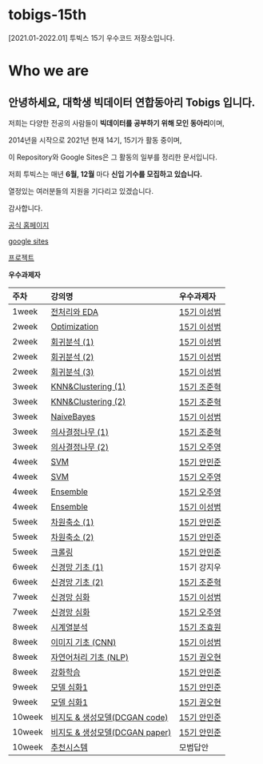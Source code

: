 # tobigs-15th
[2021.01-2022.01] 투빅스 15기 우수코드 저장소입니다.

# Who we are

## 안녕하세요, 대학생 빅데이터 연합동아리 **Tobigs** 입니다.

저희는 다양한 전공의 사람들이 **빅데이터를 공부하기 위해 모인 동아리**이며,

2014년을 시작으로 2021년 현재 14기, 15기가 활동 중이며,

이 Repository와 Google Sites은 그 활동의 일부를 정리한 문서입니다.  

저희 투빅스는 매년 **6월, 12월** 마다 **신입 기수를 모집하고 있습니다.**

열정있는 여러분들의 지원을 기다리고 있겠습니다.

감사합니다.

[공식 홈페이지](http://www.datamarket.kr/xe/page_QEhq64)

[google sites](https://sites.google.com/view/1415tobigs)

[프로젝트](http://www.datamarket.kr/xe/board_pdzw77)


**우수과제자**

| 주차 | 강의명 | 우수과제자 |
| :--- | :--- | :--- |
| 1week | [전처리와 EDA](https://github.com/tobigs-datamarket/tobigs-15th/blob/main/1wk_EDA/EDA_15%EA%B8%B0%20%EC%9D%B4%EC%84%B1%EB%B2%94.ipynb) | [15기 이성범](https://github.com/SeongBeomLEE) |
| 2week | [Optimization](https://github.com/tobigs-datamarket/tobigs-15th/blob/main/2wk_Optimization/Optimization_15%EA%B8%B0%20%EC%9D%B4%EC%84%B1%EB%B2%94.ipynb) | [15기 이성범](https://github.com/SeongBeomLEE) |
| 2week | [회귀분석 \(1\)](https://github.com/tobigs-datamarket/tobigs-15th/blob/main/2wk_Regression/week2_assignment1.ipynb) | [15기 이성범](https://github.com/SeongBeomLEE) |
| 2week | [회귀분석 \(2\)](https://github.com/tobigs-datamarket/tobigs-15th/blob/main/2wk_Regression/week2_assignment2.ipynb) | [15기 이성범](https://github.com/SeongBeomLEE) |
| 2week | [회귀분석 \(3\)](https://github.com/tobigs-datamarket/tobigs-15th/blob/main/2wk_Regression/week2_assignment3.ipynb) | [15기 이성범](https://github.com/SeongBeomLEE) |
| 3week | [KNN&Clustering \(1\)](https://github.com/tobigs-datamarket/tobigs-15th/blob/main/3wk_KNN%26Clustering/KNN_assignment.ipynb) | [15기 조준혁](https://github.com/Junhyeok1015) |
| 3week | [KNN&Clustering \(2\)](https://github.com/tobigs-datamarket/tobigs-15th/blob/main/3wk_KNN%26Clustering/Clustering_assignment.ipynb) | [15기 조준혁](https://github.com/Junhyeok1015) |
| 3week | [NaiveBayes](https://github.com/tobigs-datamarket/tobigs-15th/blob/main/3wk_DT%26NB/week3_NaiveBayes_15%EA%B8%B0%20%EC%9D%B4%EC%84%B1%EB%B2%94.ipynb) | [15기 이성범](https://github.com/SeongBeomLEE) |
| 3week | [의사결정나무 \(1\)](https://github.com/tobigs-datamarket/tobigs-15th/blob/main/3wk_DT%26NB/DT_Assignment1_15%EA%B8%B0%20%EC%A1%B0%EC%A4%80%ED%98%81.ipynb) | [15기 조준혁](https://github.com/Junhyeok1015) |
| 3week | [의사결정나무 \(2\)](https://github.com/tobigs-datamarket/tobigs-15th/blob/main/3wk_DT%26NB/wk3_decisiontree_assignment2_15%EA%B8%B0%20%EC%98%A4%EC%A3%BC%EC%98%81.ipynbb) | [15기 오주영](https://github.com/Jy0923) | 
| 4week | [SVM](https://github.com/tobigs-datamarket/tobigs-15th/blob/main/4wk_SVM/SVM_assignment_1_15%EA%B8%B0%20%EC%95%88%EB%AF%BC%EC%A4%80.ipynb) | [15기 안민준](https://github.com/YMGYM) |
| 4week | [SVM](https://github.com/tobigs-datamarket/tobigs-15th/blob/main/4wk_SVM/wk4_svm_assignment_15%EA%B8%B0%20%EC%98%A4%EC%A3%BC%EC%98%81.ipynb) | [15기 오주영](https://github.com/Jy0923) |
| 4week | [Ensemble](https://github.com/tobigs-datamarket/tobigs-15th/blob/main/4wk_Ensemble/wk4_ensemble_assignment_15%EA%B8%B0%20%EC%98%A4%EC%A3%BC%EC%98%81.ipynb) | [15기 오주영](https://github.com/Jy0923) |
| 4week | [Ensemble](https://github.com/tobigs-datamarket/tobigs-15th/blob/main/4wk_Ensemble/week4_Ensemble_15%EA%B8%B0%20%EC%9D%B4%EC%84%B1%EB%B2%94.ipynb) | [15기 이성범](https://github.com/SeongBeomLEE) |
| 5week | [차원축소 \(1\)](https://github.com/tobigs-datamarket/tobigs-15th/blob/main/5wk_%EC%B0%A8%EC%9B%90%EC%B6%95%EC%86%8C/week5_dimensionality%20reduction_assignment1_15%EA%B8%B0%20%EC%95%88%EB%AF%BC%EC%A4%80.ipynb) | [15기 안민준](https://github.com/YMGYM) |
| 5week | [차원축소 \(2\)](https://github.com/tobigs-datamarket/tobigs-15th/blob/main/5wk_%EC%B0%A8%EC%9B%90%EC%B6%95%EC%86%8C/week5_dimensionality_reduction_assignment2_15%EA%B8%B0%20%EC%95%88%EB%AF%BC%EC%A4%80.ipynb) | [15기 안민준](https://github.com/YMGYM) |
| 5week | [크롤링](https://github.com/tobigs-datamarket/tobigs-15th/blob/main/5wk_Crawling/week5_crawling_assignment_15%EA%B8%B0%20%EC%95%88%EB%AF%BC%EC%A4%80.ipynb) | [15기 안민준](https://github.com/YMGYM)  |
| 6week | [신경망 기초 \(1\)](https://github.com/tobigs-datamarket/tobigs-15th/blob/main/6wk_NN_basic/week6_NeuralNetworkBasic_assignment1_15%EA%B8%B0%20%EA%B0%95%EC%A7%80%EC%9A%B0.pdf)  | 15기 강지우 |
| 6week | [신경망 기초 \(2\)](https://github.com/tobigs-datamarket/tobigs-15th/blob/main/6wk_NN_basic/week6_NeuralNetworkBasic_assignment2_15%EA%B8%B0%20%EC%A1%B0%EC%A4%80%ED%98%81.ipynb)  | [15기 조준혁](https://github.com/Junhyeok1015) |
| 7week | [신경망 심화](https://github.com/tobigs-datamarket/tobigs-15th/blob/main/7wk_NN%EC%8B%AC%ED%99%94%26%ED%94%84%EB%A0%88%EC%9E%84%EC%9B%8C%ED%81%AC/week7_NN%EC%8B%AC%ED%99%94_15%EA%B8%B0%20%EC%9D%B4%EC%84%B1%EB%B2%94.ipynb) | [15기 이성범](https://github.com/SeongBeomLEE) |
| 7week | [신경망 심화](https://github.com/tobigs-datamarket/tobigs-15th/blob/main/7wk_NN%EC%8B%AC%ED%99%94%26%ED%94%84%EB%A0%88%EC%9E%84%EC%9B%8C%ED%81%AC/wk7_nn_assignment_15%EA%B8%B0%20%EC%98%A4%EC%A3%BC%EC%98%81.ipynb) | [15기 오주영](https://github.com/Jy0923) | 
| 8week | [시계열분석](https://github.com/tobigs-datamarket/tobigs-15th/blob/main/7wk_Time_Series/%237-2.%20%EC%8B%9C%EA%B3%84%EC%97%B4%EB%B6%84%EC%84%9D.md) | [15기 조효원](https://github.com/hyyoka) |
| 8week | [이미지 기초 (CNN)](https://github.com/tobigs-datamarket/tobigs-15th/blob/main/8wk_CNN_basic/week8_CNNbasic_AlexNet_modeling_15%EA%B8%B0%20%EC%9D%B4%EC%84%B1%EB%B2%94.ipynb) | [15기 이성범](https://github.com/SeongBeomLEE) |
| 8week | [자연어처리 기초 (NLP)](https://github.com/tobigs-datamarket/tobigs-15th/blob/main/8wk_NLP_basic/HW8_nlp_basic_assignment_15%EA%B8%B0%20%EA%B6%8C%EC%98%A4%ED%98%84.ipynb) | [15기 권오현](https://github.com/5hyeonkwon) | 
| 8week | [강화학습](https://github.com/tobigs-datamarket/tobigs-15th/tree/main/8wk_RL) | [15기 안민준](https://github.com/YMGYM) | 
| 9week | [모델 심화1](https://github.com/tobigs-datamarket/tobigs-15th/blob/main/9wk_CNN_advanced/15%EA%B8%B0_%EC%A0%95%EA%B7%9C%EC%84%B8%EC%85%98_week9_%EA%B3%BC%EC%A0%9C1_15%EA%B8%B0%20%EC%95%88%EB%AF%BC%EC%A4%80.ipynb) | [15기 안민준](https://github.com/YMGYM) | 
| 9week | [모델 심화1](https://github.com/tobigs-datamarket/tobigs-15th/blob/main/9wk_CNN_advanced/HW9_%EB%AA%A8%EB%8D%B8%EC%8B%AC%ED%99%941_15%EA%B8%B0%20%EA%B6%8C%EC%98%A4%ED%98%84.ipynb) | [15기 권오현](https://github.com/5hyeonkwon) | 
| 10week | [비지도 & 생성모델(DCGAN code)](https://github.com/tobigs-datamarket/tobigs-15th/blob/main/10wk_%EB%B9%84%EC%A7%80%EB%8F%84%26%EC%83%9D%EC%84%B1%EB%AA%A8%EB%8D%B8/assignment_wk10_15%EA%B8%B0%20%EC%95%88%EB%AF%BC%EC%A4%80.ipynb) | [15기 안민준](https://github.com/YMGYM) |
| 10week | [비지도 & 생성모델(DCGAN paper)](https://github.com/tobigs-datamarket/tobigs-15th/blob/main/10wk_%EB%B9%84%EC%A7%80%EB%8F%84%26%EC%83%9D%EC%84%B1%EB%AA%A8%EB%8D%B8/paper_review_15%EA%B8%B0%20%EC%95%88%EB%AF%BC%EC%A4%80.ipynb) | [15기 안민준](https://github.com/YMGYM) |
| 10week | [추천시스템](https://github.com/tobigs-datamarket/tobigs-15th/tree/main/10wk_Recommendation_system) | 모범답안 |

